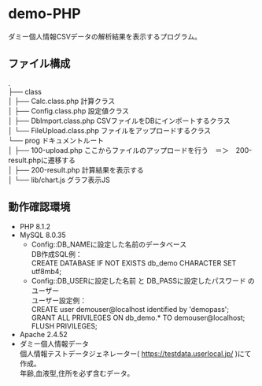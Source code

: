 # demo-PHP  
ダミー個人情報CSVデータの解析結果を表示するプログラム。  
  
## ファイル構成  
.  
├── class  
│   ├── Calc.class.php  計算クラス  
│   ├── Config.class.php  設定値クラス  
│   ├── DbImport.class.php  CSVファイルをDBにインポートするクラス  
│   └── FileUpload.class.php  ファイルをアップロードするクラス  
└── prog  ドキュメントルート  
│   ├── 100-upload.php  ここからファイルのアップロードを行う　＝＞　200-result.phpに遷移する  
│   ├── 200-result.php  計算結果を表示する  
│   └── lib/chart.js  グラフ表示JS  


## 動作確認環境  
* PHP 8.1.2  
* MySQL 8.0.35  
  * Config::DB_NAMEに設定した名前のデータベース  
      DB作成SQL例：  
        CREATE DATABASE IF NOT EXISTS db_demo CHARACTER SET utf8mb4;  
  * Config::DB_USERに設定した名前 と DB_PASSに設定したパスワード のユーザー  
      ユーザー設定例：  
        CREATE user demouser@localhost identified by 'demopass';  
        GRANT ALL PRIVILEGES ON db_demo.* TO demouser@localhost;  
        FLUSH PRIVILEGES;  
* Apache 2.4.52  
* ダミー個人情報データ  
  個人情報テストデータジェネレーター( https://testdata.userlocal.jp/ )にて作成。  
  年齢,血液型,住所を必ず含むデータ。  
